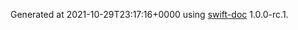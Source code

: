 Generated at 2021-10-29T23:17:16+0000 using [swift-doc](https://github.com/SwiftDocOrg/swift-doc) 1.0.0-rc.1.
